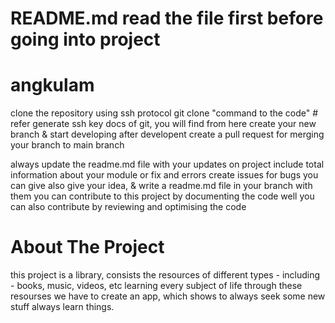 # README.md read the file first before going into project
# angkulam
clone the repository using ssh protocol
git clone "command to the code" # refer generate ssh key docs of git, you will find from here
create your new branch & start developing
after developent create a pull request for merging your branch to main branch

always update the readme.md file with your updates on project
include total information about your module or fix and errors 
create issues for bugs
you can give also give your idea, & write a readme.md file in your branch with them
you can contribute to this project by documenting the code well
you can also contribute by reviewing and optimising the code


# About The Project
this project is a library, consists the resources of different types -
including - books, music, videos, etc
learning every subject of life through these resourses
we have to create an app, which shows to always seek some new stuff
always learn things. 
